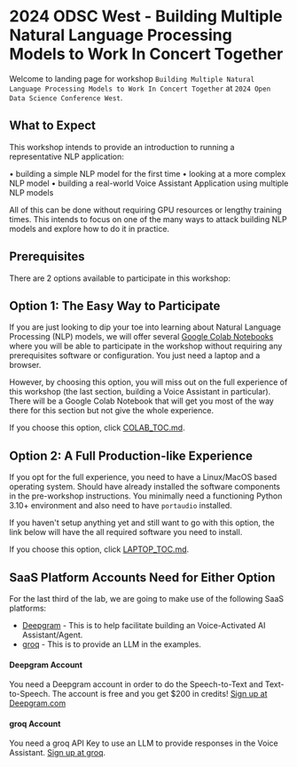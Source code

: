# 2024 ODSC West - Building Multiple Natural Language Processing Models to Work In Concert Together

Welcome to landing page for workshop `Building Multiple Natural Language Processing Models to Work In Concert Together` at `2024 Open Data Science Conference West`.

## What to Expect

This workshop intends to provide an introduction to running a representative NLP application:

•	building a simple NLP model for the first time
•	looking at a more complex NLP model
•	building a real-world Voice Assistant Application using multiple NLP models 

All of this can be done without requiring GPU resources or lengthy training times. This intends to focus on one of the many ways to attack building NLP models and explore how to do it in practice.

## Prerequisites

There are 2 options available to participate in this workshop:

## Option 1: The Easy Way to Participate

If you are just looking to dip your toe into learning about Natural Language Processing (NLP) models, we will offer several [Google Colab Notebooks](https://colab.research.google.com/) where you will be able to participate in the workshop without requiring any prerequisites software or configuration. You just need a laptop and a browser.

However, by choosing this option, you will miss out on the full experience of this workshop (the last section, building a Voice Assistant in particular). There will be a Google Colab Notebook that will get you most of the way there for this section but not give the whole experience.

If you choose this option, click [COLAB_TOC.md](https://github.com/dvonthenen/proposals/tree/main/2024_ODSC/BuildMultipleNLPModels/COLAB_TOC.md).

## Option 2: A Full Production-like Experience

If you opt for the full experience, you need to have a Linux/MacOS based operating system. Should have already installed the software components in the pre-workshop instructions. You minimally need a functioning Python 3.10+ environment and also need to have `portaudio` installed.

If you haven't setup anything yet and still want to go with this option, the link below will have the all required software you need to install.

If you choose this option, click [LAPTOP_TOC.md](https://github.com/dvonthenen/proposals/tree/main/2024_ODSC/BuildMultipleNLPModels/LAPTOP_TOC.md).

## SaaS Platform Accounts Need for Either Option

For the last third of the lab, we are going to make use of the following SaaS platforms:

- [Deepgram](https://deepgram.com) - This is to help facilitate building an Voice-Activated AI Assistant/Agent.
- [groq](https://console.groq.com/login) - This is to provide an LLM in the examples.

#### Deepgram Account

You need a Deepgram account in order to do the Speech-to-Text and Text-to-Speech. The account is free and you get $200 in credits! [Sign up at Deepgram.com](https://deepgram.com)

#### groq Account

You need a groq API Key to use an LLM to provide responses in the Voice Assistant. [Sign up at groq](https://console.groq.com/login).
